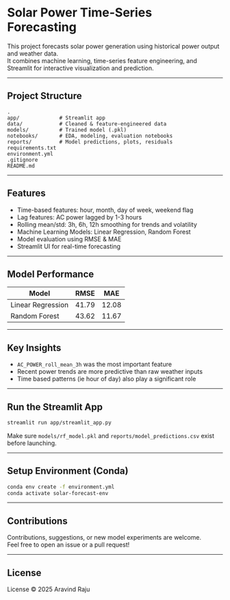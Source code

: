 # Solar Power Time-Series Forecasting

This project forecasts solar power generation using historical power output and weather data.  
It combines machine learning, time-series feature engineering, and Streamlit for interactive visualization and prediction.

---

##  Project Structure

```
.
app/             # Streamlit app
data/            # Cleaned & feature-engineered data
models/          # Trained model (.pkl)
notebooks/       # EDA, modeling, evaluation notebooks
reports/         # Model predictions, plots, residuals
requirements.txt
environment.yml
.gitignore
README.md
```

---

## Features

- Time-based features: hour, month, day of week, weekend flag
- Lag features: AC power lagged by 1-3 hours
- Rolling mean/std: 3h, 6h, 12h smoothing for trends and volatility
- Machine Learning Models: Linear Regression, Random Forest
- Model evaluation using RMSE & MAE
- Streamlit UI for real-time forecasting

---

## Model Performance

| Model             | RMSE   | MAE   |
|------------------|--------|-------|
| Linear Regression | 41.79  | 12.08 |
| Random Forest     | 43.62  | 11.67 |

---

## Key Insights

- `AC_POWER_roll_mean_3h` was the most important feature
- Recent power trends are more predictive than raw weather inputs
- Time based patterns (ie hour of day) also play a significant role

---

## Run the Streamlit App

```bash
streamlit run app/streamlit_app.py
```

Make sure `models/rf_model.pkl` and `reports/model_predictions.csv` exist before launching.

---

## Setup Environment (Conda)

```bash
conda env create -f environment.yml
conda activate solar-forecast-env
```

---

## Contributions

Contributions, suggestions, or new model experiments are welcome.  
Feel free to open an issue or a pull request!

---

## License

 License © 2025 Aravind Raju
